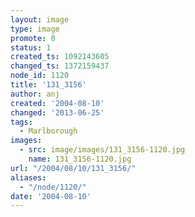 ```yaml
---
layout: image
type: image
promote: 0
status: 1
created_ts: 1092143605
changed_ts: 1372159437
node_id: 1120
title: '131_3156'
author: anj
created: '2004-08-10'
changed: '2013-06-25'
tags:
  - Marlborough
images:
  - src: image/images/131_3156-1120.jpg
    name: 131_3156-1120.jpg
url: "/2004/08/10/131_3156/"
aliases:
  - "/node/1120/"
date: '2004-08-10'
---
```


